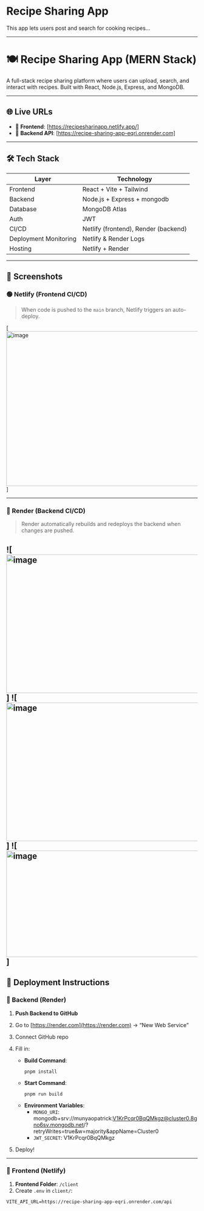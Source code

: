 # Recipe Sharing App

This app lets users post and search for cooking recipes...

---
# 🍽️ Recipe Sharing App (MERN Stack)

A full-stack recipe sharing platform where users can upload, search, and interact with recipes. Built with React, Node.js, Express, and MongoDB.

---

## 🌐 Live URLs

- 🔗 **Frontend**: [https://recipesharinapp.netlify.app/]
- 🔗 **Backend API**: [https://recipe-sharing-app-eqri.onrender.com]

---

## 🛠️ Tech Stack

| Layer     | Technology              |
|-----------|--------------------------|
| Frontend  | React + Vite + Tailwind |
| Backend   | Node.js + Express + mongodb      |
| Database  | MongoDB Atlas           |
| Auth      | JWT                     |
| CI/CD     | Netlify (frontend), Render (backend) |
| Deployment Monitoring | Netlify & Render Logs |
| Hosting   | Netlify + Render        |

---

## 📸 Screenshots

### 🟢 Netlify (Frontend CI/CD)

> When code is pushed to the `main` branch, Netlify triggers an auto-deploy.

[<img width="883" height="407" alt="image" src="https://github.com/user-attachments/assets/a962d43e-d7f7-46f5-965a-2641a028a1f3" />]


---

### 🔵 Render (Backend CI/CD)

> Render automatically rebuilds and redeploys the backend when changes are pushed.

![<img width="709" height="364" alt="image" src="https://github.com/user-attachments/assets/4ba63f39-fee9-41a4-9aad-1a4abd7f772a" />
]
![<img width="624" height="364" alt="image" src="https://github.com/user-attachments/assets/edfeb763-b60b-42cc-b36d-77d6f4f920cc" />
]
![<img width="688" height="280" alt="image" src="https://github.com/user-attachments/assets/8acdd69a-09b6-4814-8198-51f4aa767651" />
]
---

## 🚀 Deployment Instructions

### 🔧 Backend (Render)

1. **Push Backend to GitHub**
2. Go to [https://render.com](https://render.com) → “New Web Service”
3. Connect GitHub repo
4. Fill in:
   - **Build Command**:  
     ```
     pnpm install
     ```
   - **Start Command**:  
     ```
     pnpm run build
     ```
   - **Environment Variables**:
     - `MONGO_URI`: mongodb+srv://munyaopatrick:V1KrPcqr0BqQMkgz@cluster0.8gno6sv.mongodb.net/?retryWrites=true&w=majority&appName=Cluster0
     - `JWT_SECRET`: V1KrPcqr0BqQMkgz

5. Deploy!

---

### 🎯 Frontend (Netlify)

1. **Frontend Folder**: `/client`
2. Create `.env` in `client/`:

```env
VITE_API_URL=https://recipe-sharing-app-eqri.onrender.com/api

